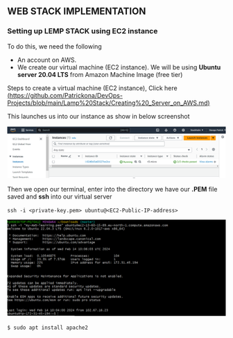 ## WEB STACK IMPLEMENTATION ##
### Setting up LEMP STACK using EC2 instance ###
To do this, we need the following 
- An account on AWS.
- We create our virtual machine (EC2 instance). We will be using **Ubuntu server 20.04 LTS** from Amazon Machine Image (free tier)

Steps to create a virtual machine (EC2 instance), Click here [(https://github.com/Patrickona/DevOps-Projects/blob/main/Lamp%20Stack/Creating%20_Server_on_AWS.md)](./Creating_Server_on_AWS)

This launches us into our instance as show in below screenshot

![Screenshot below of our instance](Images/EC2_instance.png)

Then we open our terminal, enter into the directory we have our **.PEM** file saved and **ssh** into our virtual server

`ssh -i <private-key.pem> ubuntu@<EC2-Public-IP-address>`

![Below screenshot for reference](Images/Ubuntu_VC.png)

`$ sudo apt install apache2`
